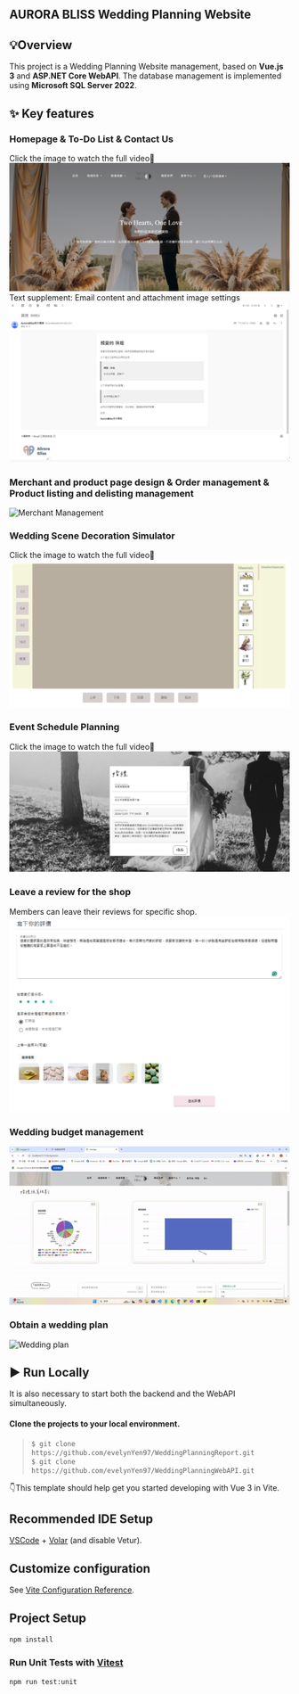 ## AURORA BLISS Wedding Planning Website
## 💡Overview
This project is a Wedding Planning Website management, based on **Vue.js 3** and **ASP.NET Core WebAPI**. The database management is implemented using **Microsoft SQL Server 2022**.

## ✨ Key features
### Homepage & To-Do List & Contact Us
Click the image to watch the full video🔽
[![GIF Example](ReadMeImgVideo/Homepage.png)](https://drive.google.com/file/d/1UdTG0Hcuvvtp8PgMuwFSphnjUCDDBF0u/view?usp=drive_link)
Text supplement: Email content and attachment image settings
![Text supplement](ReadMeImgVideo/7j_Additional_Text.png)
### Merchant and product page design & Order management & Product listing and delisting management
![Merchant Management](ReadMeImgVideo/Merchant.gif)
### Wedding Scene Decoration Simulator
Click the image to watch the full video🔽
[![Watch the video](ReadMeImgVideo/Wedding_Scene_Decoration_Simulator.png)]([https://www.youtube.com/watch?v=example](https://drive.google.com/file/d/1q_biCjmvPCxhFfJv9o2nE4JEOxoxZ4yc/view?usp=drive_link))
### Event Schedule Planning
Click the image to watch the full video🔽
[![Watch the video](ReadMeImgVideo/Event_Schedule.png)]([https://www.youtube.com/watch?v=example](https://drive.google.com/file/d/1ZS-Qi6YeyHihkE7jRfe6uDorJE5bL2hL/view?usp=drive_link))
### Leave a review for the shop
Members can leave their reviews for specific shop.
![Shop review](ReadMeImgVideo/review.png)
### Wedding budget management 
![Budget Management](ReadMeImgVideo/budget.gif)
### Obtain a wedding plan 
![Wedding plan](ReadMeImgVideo/weddingPlan.gif)

## ▶ Run Locally
It is also necessary to start both the backend and the WebAPI simultaneously.
####  Clone the projects to your local environment.

   >     $ git clone https://github.com/evelynYen97/WeddingPlanningReport.git
   >     $ git clone https://github.com/evelynYen97/WeddingPlanningWebAPI.git


👇This template should help get you started developing with Vue 3 in Vite.

## Recommended IDE Setup

[VSCode](https://code.visualstudio.com/) + [Volar](https://marketplace.visualstudio.com/items?itemName=Vue.volar) (and disable Vetur).

## Customize configuration

See [Vite Configuration Reference](https://vitejs.dev/config/).

## Project Setup

```sh
npm install
```

### Run Unit Tests with [Vitest](https://vitest.dev/)

```sh
npm run test:unit
```
